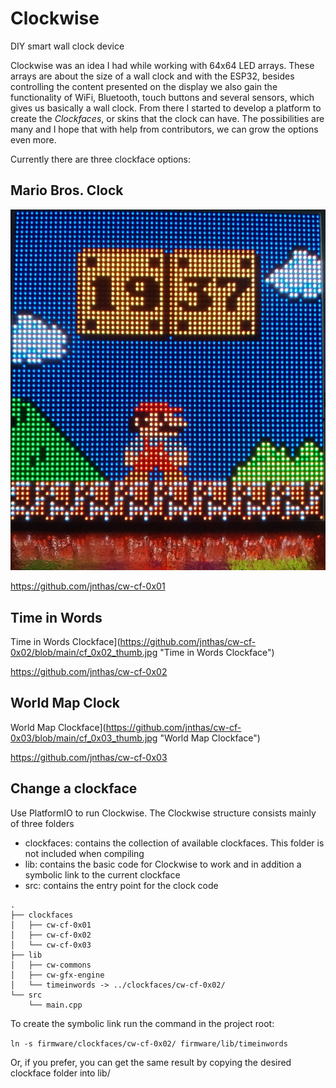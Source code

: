 # Clockwise
DIY smart wall clock device

Clockwise was an idea I had while working with 64x64 LED arrays.
These arrays are about the size of a wall clock and with the ESP32, besides controlling the content presented on the display we also gain the functionality of 
WiFi, Bluetooth, touch buttons and several sensors, which gives us basically a wall clock. 
From there I started to develop a platform to create the _Clockfaces_, or skins that the clock can have. The possibilities are many and I hope that with help from contributors, we can grow the options even more.

Currently there are three clockface options:

## Mario Bros. Clock

![Mario Bros. Clockface](https://github.com/jnthas/cw-cf-0x01/blob/main/cf_0x01_thumb.jpg "Mario Bros. Clockface")

https://github.com/jnthas/cw-cf-0x01


## Time in Words

Time in Words Clockface](https://github.com/jnthas/cw-cf-0x02/blob/main/cf_0x02_thumb.jpg "Time in Words Clockface")

https://github.com/jnthas/cw-cf-0x02

## World Map Clock

World Map Clockface](https://github.com/jnthas/cw-cf-0x03/blob/main/cf_0x03_thumb.jpg "World Map Clockface")

https://github.com/jnthas/cw-cf-0x03


## Change a clockface

Use PlatformIO to run Clockwise. The Clockwise structure consists mainly of three folders
- clockfaces: contains the collection of available clockfaces. This folder is not included when compiling
- lib: contains the basic code for Clockwise to work and in addition a symbolic link to the current clockface
- src: contains the entry point for the clock code

```
.
├── clockfaces
│   ├── cw-cf-0x01
│   ├── cw-cf-0x02
│   └── cw-cf-0x03
├── lib
│   ├── cw-commons
│   ├── cw-gfx-engine
│   └── timeinwords -> ../clockfaces/cw-cf-0x02/
└── src
    └── main.cpp

```
To create the symbolic link run the command in the project root:

``ln -s firmware/clockfaces/cw-cf-0x02/ firmware/lib/timeinwords``

Or, if you prefer, you can get the same result by copying the desired clockface folder into lib/
